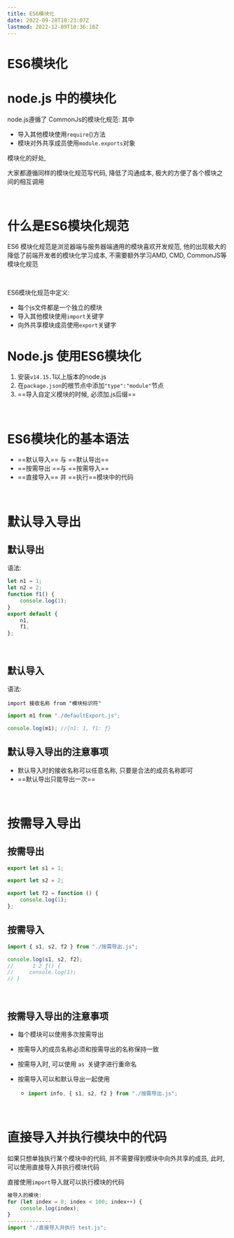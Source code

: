 ```yaml
---
title: ES6模块化
date: 2022-09-28T10:23:07Z
lastmod: 2022-12-09T10:36:10Z
---
```


# ES6模块化

# node.js 中的模块化

node.js遵循了 CommonJs的模块化规范: 其中

* 导入其他模块使用`require`()方法
* 模块对外共享成员使用`module.exports`对象

模块化的好处,

大家都遵循同样的模块化规范写代码, 降低了沟通成本, 极大的方便了各个模块之间的相互调用

‍

# 什么是ES6模块化规范

ES6 模块化规范是浏览器端与服务器端通用的模块喜欢开发规范, 他的出现极大的降低了前端开发者的模块化学习成本, 不需要额外学习AMD, CMD, CommonJS等模块化规范

‍

ES6模块化规范中定义:

* 每个js文件都是一个独立的模块
* 导入其他模块使用`import`关键字
* 向外共享模块成员使用`export`关键字

# Node.js 使用ES6模块化

1. 安装`v14.15.`​1以上版本的node.js
2. 在`package.json`​的根节点中添加`"type":"module"`​节点
3. ==导入自定义模块的时候, 必须加.js后缀==

‍

# ES6模块化的基本语法

* ​==默认导入== 与 ==默认导出==
* ==按需导出 ​==与 ==按需导入==
* ==直接导入== 并 ==执行==模块中的代码

‍

# 默认导入导出

## 默认导出

语法: 

```js
let n1 = 1;
let n2 = 2;
function f1() {
    console.log(1);
}
export default {
    n1,
    f1,
};
```

‍

## 默认导入

语法: 

`import 接收名称 from "模块标识符"`

```js
import m1 from "./defaultExport.js";

console.log(m1); //{n1: 1, f1: ƒ}
```

## 默认导入导出的注意事项

* 默认导入时的接收名称可以任意名称, 只要是合法的成员名称即可
* ==默认导出只能导出一次==

‍

# 按需导入导出

## 按需导出

```js
export let s1 = 1;

export let s2 = 2;

export let f2 = function () {
    console.log(1);
};
```

## 按需导入

```js
import { s1, s2, f2 } from "./按需导出.js";

console.log(s1, s2, f2); 
//      1 2 ƒ() {
//     console.log(1);
// }
```

‍

## 按需导入导出的注意事项

* 每个模块可以使用多次按需导出
* 按需导入的成员名称必须和按需导出的名称保持一致
* 按需导入时, 可以使用 `as ​`关键字进行重命名
* 按需导入可以和默认导出一起使用

  * ```js
    import info, { s1, s2, f2 } from "./按需导出.js";
    ```

‍

# 直接导入并执行模块中的代码

如果只想单独执行某个模块中的代码, 并不需要得到模块中向外共享的成员, 此时, 可以使用直接导入并执行模块代码

直接使用`import`导入就可以执行模块的代码

```js
被导入的模块: 
for (let index = 0; index < 100; index++) {
    console.log(index);
}
--------------
import "./直接导入并执行 test.js";

```
